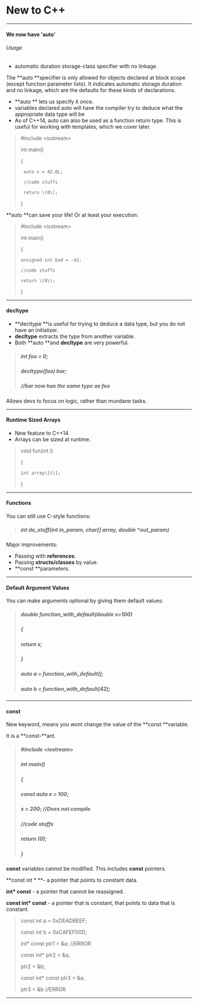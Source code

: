 # New to C++

---

#### **We now have 'auto'**

###### Usage

* automatic duration storage-class specifier with no linkage.

The **auto **specifier is only allowed for objects declared at block scope \(except function parameter lists\). It indicates automatic storage duration and no linkage, which are the defaults for these kinds of declarations.

* **auto ** lets us specify it once.
* variables declared auto will have the compiler try to deduce what the appropriate data type will be
* As of C++14, auto can also be used as a function return type. This is useful for working with templates, which we cover later.

> \#include &lt;iostream&gt;
>
> int main\(\)
>
> {
>
> ```
>  auto x = 42.0L;
>
>  //code stuffs
>
>  return \(0\);
> ```
>
> }

**auto **can save your life! Or at least your execution:

> \#include &lt;iostream&gt;
>
> int main\(\)
>
> {
>
> ```
> unsigned int bad = -42;
>
> //code stuffs
>
> return \(0\);
> ```
>
> }

---

#### decltype

* **decltype **is useful for trying to deduce a data type, but you do not have an initializer.
* **decltype** extracts the type from another variable.
* Both **auto **and **decltype** are very powerful.

> ##### int foo = 0;
>
> ##### decltype\(foo\) bar;
>
> ##### //bar now has the same type as foo

Allows devs to focus on logic, rather than mundane tasks.

---

#### Runtime Sized Arrays

* New feature to C++14
* Arrays can be sized at runtime.

> void fun\(int i\)
>
> {
>
> ```
> int array\[i\];
> ```
>
> }

---

#### Functions

You can still use C-style functions:

> ##### int do\_stuff\(int in\_param, char\[\] array, double \*out\_param\)

Major improvements:

* Passing with **references**.
* Passing **structs/classes** by value.
* **const **parameters.

---

#### Default Argument Values

You can make arguments optional by giving them default values:

> ##### double function\_with\_default\(double x=100\)
>
> ##### {
>
> ##### return x;
>
> ##### }
>
> ##### auto a = function\_with\_default\(\);
>
> ##### auto b = function\_with\_default\(42\);

---

#### const

New keyword, means you wont change the value of the **const **variable.

It is a **const-**ant.

> ##### \#include &lt;iostream&gt;
>
> ##### int main\(\)
>
> ##### {
>
> ##### const auto x = 100;
>
> ##### x = 200;     //Does not compile
>
> ##### //code stuffs
>
> ##### return \(0\);
>
> ##### }

**const** variables cannot be modified. This includes **const** pointers.

**const int \* **- a pointer that points to constant data.

**int\* const** - a pointer that cannot be reassigned.

**const int\* const** - a pointer that is constant, that points to data that is constant.

> const int a = 0xDEADBEEF;
>
> const int b = 0xCAFEF00D;
>
> int\* const ptr1 = &a;    //ERROR
>
> const int\* ptr2 = &a;
>
> ptr2 = &b;
>
> const int\* const ptr3 = &a;
>
> ptr3 = &b    //ERROR

---

